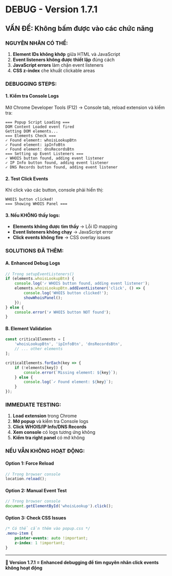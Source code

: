 # DEBUG - Version 1.7.1

## VẤN ĐỀ: Không bấm được vào các chức năng

### NGUYÊN NHÂN CÓ THỂ:
1. **Element IDs không khớp** giữa HTML và JavaScript
2. **Event listeners không được thiết lập** đúng cách
3. **JavaScript errors** làm chặn event listeners
4. **CSS z-index** che khuất clickable areas

### DEBUGGING STEPS:

#### 1. Kiểm tra Console Logs
Mở Chrome Developer Tools (F12) → Console tab, reload extension và kiểm tra:

```
=== Popup Script Loading ===
DOM Content Loaded event fired
Getting DOM elements...
=== Elements Check ===
✓ Found element: whoisLookupBtn
✓ Found element: ipInfoBtn  
✓ Found element: dnsRecordsBtn
=== Setting up Event Listeners ===
✓ WHOIS button found, adding event listener
✓ IP Info button found, adding event listener
✓ DNS Records button found, adding event listener
```

#### 2. Test Click Events
Khi click vào các button, console phải hiển thị:
```
WHOIS button clicked!
=== Showing WHOIS Panel ===
```

#### 3. Nếu KHÔNG thấy logs:
- **Elements không được tìm thấy** → Lỗi ID mapping
- **Event listeners không chạy** → JavaScript error
- **Click events không fire** → CSS overlay issues

### SOLUTIONS ĐÃ THÊM:

#### A. Enhanced Debug Logs
```javascript
// Trong setupEventListeners()
if (elements.whoisLookupBtn) {
    console.log('✓ WHOIS button found, adding event listener');
    elements.whoisLookupBtn.addEventListener('click', () => {
        console.log('WHOIS button clicked!');
        showWhoisPanel();
    });
} else {
    console.error('✗ WHOIS button NOT found');
}
```

#### B. Element Validation
```javascript
const criticalElements = [
    'whoisLookupBtn', 'ipInfoBtn', 'dnsRecordsBtn',
    // ... other elements
];

criticalElements.forEach(key => {
    if (!elements[key]) {
        console.error(`Missing element: ${key}`);
    } else {
        console.log(`✓ Found element: ${key}`);
    }
});
```

### IMMEDIATE TESTING:

1. **Load extension** trong Chrome
2. **Mở popup** và kiểm tra Console logs
3. **Click WHOIS/IP Info/DNS Records** 
4. **Xem console** có logs tương ứng không
5. **Kiểm tra right panel** có mở không

### NẾU VẪN KHÔNG HOẠT ĐỘNG:

#### Option 1: Force Reload
```javascript
// Trong browser console
location.reload();
```

#### Option 2: Manual Event Test  
```javascript
// Trong browser console
document.getElementById('whoisLookup').click();
```

#### Option 3: Check CSS Issues
```css
/* Có thể cần thêm vào popup.css */
.menu-item {
    pointer-events: auto !important;
    z-index: 1 !important;
}
```

---
**🔧 Version 1.7.1 = Enhanced debugging để tìm nguyên nhân click events không hoạt động**
